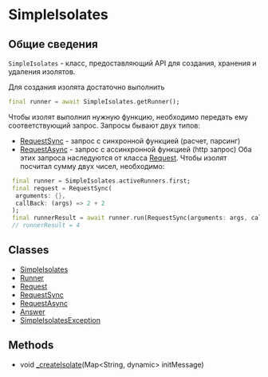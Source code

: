 # SimpleIsolates

## Общие сведения
`SimpleIsolates` - класс, предоставляющий API для создания, хранения и удаления изолятов.

Для создания изолята достаточно выполнить
```dart
final runner = await SimpleIsolates.getRunner();
```
Чтобы изолят выполнил нужную функцию, необходимо передать ему соответствующий запрос. Запросы бывают двух типов:
- [RequestSync](/simple_isolates.md) - запрос с синхронной функцией (расчет, парсинг)
- [RequestAsync](/simple_isolates.md) - запрос с ассинхронной функцией (http запрос)
Оба этих запроса наследуются от класса [Request](/simple_isolates.md). Чтобы изолят посчитал сумму двух чисел, необходимо:
```dart
 final runner = SimpleIsolates.activeRunners.first;
 final request = RequestSync(
  arguments: {},
  callBack: (args) => 2 + 2
 );
 final runnerResult = await runner.run(RequestSync(arguments: args, callBack: callBack));
 // runnerResult = 4
```

## Classes
- [SimpleIsolates](/simple_isolates.md)
- [Runner](/simple_isolates.md)
- [Request](/simple_isolates.md)
- [RequestSync](/simple_isolates.md)
- [RequestAsync](/simple_isolates.md)
- [Answer](/simple_isolates.md)
- [SimpleIsolatesException](/simple_isolates.md)

## Methods
- void [_createIsolate](/simple_isolates.md)(Map<String, dynamic> initMessage)
